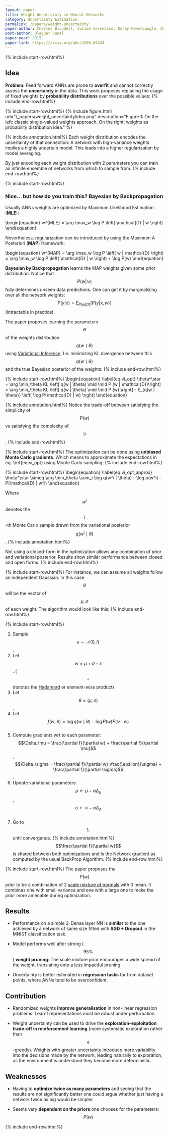 ```yaml
---
layout: paper
title: Weight Uncertainty in Neural Networks
category: Uncertainty Estimation
permalink: /papers/weight-uncertainty
paper-author: Charles Blundell, Julien Cornebise, Koray Kavukcuoglu, Daan Wierstra
post-author: Oleguer Canal
paper-year: 2015
paper-link: https://arxiv.org/abs/1505.05424
---
```

<!--
Disclaimer and authorship:
This article is provided for free only for your personal informational and entertainment purposes. No commercial use of it is allowed.

Please note there might be mistakes. We would be grateful to receive (constructive) criticism if you spot any. You can reach us at: ai.campus.ai@gmail.com or directly open an issue on our github repo: https://github.com/CampusAI/CampusAI.github.io

If considering to use the text please cite the original author/s of the lecture/paper.
Furthermore, please acknowledge our work by adding a link to our website: https://campusai.github.io/ and citing our names: Oleguer Canal and Federico Taschin.
-->

{% include start-row.html%}
## Idea

**Problem:** Feed forward ANNs are prone to **overfit** and cannot correctly assess the **uncertainty** in the data.
This work proposes replacing the usage of fixed weights by **probability distributions** over the possible values:
{% include end-row.html%}

{% include start-row.html%}
{% include figure.html url="/_papers/weight_uncertainty/idea.png" description="Figure 1: On the left: classic single-valued weights approach. On the right: weights as probability distribution idea." %}

{% include annotation.html%}
Each weight distribution encodes the uncertainty of that connection: A network with high-variance weights implies a highly uncertain model. This leads into a higher regularization by model averaging.

By just encoding each weight distribution with 2 parameters you can train an infinite ensemble of networks from which to sample from.
{% include end-row.html%}


{% include start-row.html%}
### Nice... but how do you train this? Bayesian by Backpropagation

Usually ANNs weights are optimized by Maximum Likelihood Estimation (**MLE**): 

\begin{equation}
w^{MLE} = \arg \max_w \log P \left( \mathcal{D} | w \right)
\end{equation}

Nevertheless, regularization can be introduced by using the Maximum A Posteriori (**MAP**) framework:

\begin{equation}
w^{MAP} = \arg \max_w \log P \left( w | \mathcal{D} \right) = \arg \max_w \log P \left( \mathcal{D} | w \right) + \log P(w)
\end{equation}

**Bayesian by Backpropagation** learns the MAP weights given some prior distribution.
Notice that $$P ( w | \mathcal{D} )$$ fully determines unseen data predictions.
One can get it by marginalizing over all the network weights:
$$P \left( y | x \right) = E_{P(w | D)} \left[ P \left( y | x, w \right) \right]$$ (intractable in practice). 

The paper proposes learning the parameters $$\theta$$ of the weights distribution $$q(w \mid \theta)$$ using [Variational Inference](/lectures/lecture13).
I.e. minimizing KL divergence between this $$q(w \mid \theta)$$ and the true Bayesian posterior of the weights:
{% include end-row.html%}

{% include start-row.html%}
\begin{equation}
\label{eq:vi_opt}
\theta^\star = \arg \min_\theta KL \left[ q(w | \theta) \mid \mid P (w | \mathcal{D})\right] =
\arg \min_\theta KL \left[ q(w | \theta) \mid \mid P (w) \right] - E_{q(w | \theta)} \left[ \log P(\mathcal{D} | w) \right]
\end{equation}

{% include annotation.html%}
Notice the trade-off between satisfying the simplicity of $$P(w)$$ vs satisfying the complexity of $$\mathcal{D}$$.
{% include end-row.html%}


{% include start-row.html%}
The optimization can be done using **unbiased Monte Carlo gradients**.
Which means to approximate the expectations in eq. \ref{eq:vi_opt} using Monte Carlo sampling:
{% include end-row.html%}

{% include start-row.html%}
\begin{equation}
\label{eq:vi_opt_approx}
\theta^\star \simeq \arg \min_\theta
\sum_i \log q(w^i | \theta) - \log p(w^i) - P(\mathcal{D} | w^i)
\end{equation}

Where $$w^i$$ denotes the $$i$$-th Monte Carlo sample drawn from the variational posterior $$q(w^i \mid \theta)$$.
{% include annotation.html%}

Not using a closed-form in the optimization allows any combination of prior and variational posterior.
Results show similar performance between closed and open forms.
{% include end-row.html%}


{% include start-row.html%}
For instance, we can assume all weights follow an independent Gaussian.
In this case $$\theta$$ will be the vector of $$\mu, \sigma$$ of each weight.
The algorithm would look like this:
{% include end-row.html%}

{% include start-row.html%}
1. Sample $$\epsilon \sim \mathcal{N} (0, I)$$.
2. Let $$w = \mu + \sigma \circ \epsilon$$. ($$\circ$$ denotes the [Hadamard](https://en.wikipedia.org/wiki/Hadamard_product_(matrices)) or element-wise product)
3. Let $$\theta = (\mu, \sigma)$$.
4. Let $$f(w, \theta) = \log q(w \mid \theta) - \log P(w) P(\mathcal{D} \mid w)$$.
5. Compute gradients wrt to each parameter: $$\Delta_\mu = \frac{\partial f}{\partial w} + \frac{\partial f}{\partial \mu}$$, $$\Delta_\sigma = \frac{\partial f}{\partial w} \frac{\epsilon}{\sigma} + \frac{\partial f}{\partial \sigma}$$.
6. Update variational parameters: $$\mu \leftarrow \mu - \alpha \Delta_\mu$$, $$\sigma \leftarrow \sigma - \alpha \Delta_\sigma$$.
7. Go to $$1.$$ until convergence.
{% include annotation.html%}
$$\frac{\partial f}{\partial w}$$ is shared between both optimizations and is the Network gradient as computed by the usual BackProp Algorithm.
{% include end-row.html%}

{% include start-row.html%}
The paper proposes the $$P(w)$$ prior to be a combination of 2 [scale mixture of normals](https://stats.stackexchange.com/questions/174502/what-are-gaussian-scale-mixtures-and-how-to-generate-samples-of-gaussian-scale) with 0 mean.
It combines one with small variance and one with a large one to make the prior more amenable during optimization.

## Results
- Performance on a simple 2-Dense layer NN is **similar** to the one achieved by a network of same size fitted with **SGD + Dropout** in the MNIST classification task.

- Model performs well after strong ($$95\%$$) **weight pruning**: The scale mixture prior encourages a wide spread of the weight, translating onto a less impactful pruning.

- Uncertainty is better estimated in **regression tasks** far from dataset points, where ANNs tend to be overconfident.

## Contribution

- Randomized weights **improve generalisation** in non-linear regression problems: Learnt representations must be robust under perturbation.

- Weight uncertainty can be used to drive the **exploration-exploitation trade-off in reinforcement learning** (more systematic exploration rather than $$\epsilon$$-greedy). Weights with greater uncertainty introduce more variability into the decisions made by the network, leading naturally to exploration, as the environment is understood they become more deterministic.

## Weaknesses

- Having to **optimize twice as many parameters** and seeing that the results are not significantly better one could argue whether just having a network twice as big would be simpler.

- Seems very **dependent on the priors** one chooses for the parameters: $$P(w)$$

{% include end-row.html%}
